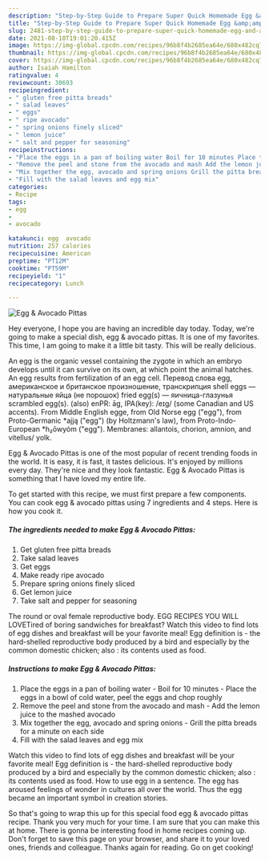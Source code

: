 ```yaml
---
description: "Step-by-Step Guide to Prepare Super Quick Homemade Egg &amp;amp; Avocado Pittas"
title: "Step-by-Step Guide to Prepare Super Quick Homemade Egg &amp;amp; Avocado Pittas"
slug: 2481-step-by-step-guide-to-prepare-super-quick-homemade-egg-and-amp-avocado-pittas
date: 2021-08-10T19:01:20.415Z
image: https://img-global.cpcdn.com/recipes/96b8f4b2685ea64e/680x482cq70/egg-avocado-pittas-recipe-main-photo.jpg
thumbnail: https://img-global.cpcdn.com/recipes/96b8f4b2685ea64e/680x482cq70/egg-avocado-pittas-recipe-main-photo.jpg
cover: https://img-global.cpcdn.com/recipes/96b8f4b2685ea64e/680x482cq70/egg-avocado-pittas-recipe-main-photo.jpg
author: Isaiah Hamilton
ratingvalue: 4
reviewcount: 30693
recipeingredient:
- " gluten free pitta breads"
- " salad leaves"
- " eggs"
- " ripe avocado"
- " spring onions finely sliced"
- " lemon juice"
- " salt and pepper for seasoning"
recipeinstructions:
- "Place the eggs in a pan of boiling water Boil for 10 minutes Place the eggs in a bowl of cold water, peel the eggs and chop roughly"
- "Remove the peel and stone from the avocado and mash Add the lemon juice to the mashed avocado"
- "Mix together the egg, avocado and spring onions Grill the pitta breads for a minute on each side"
- "Fill with the salad leaves and egg mix"
categories:
- Recipe
tags:
- egg
- 
- avocado

katakunci: egg  avocado 
nutrition: 257 calories
recipecuisine: American
preptime: "PT12M"
cooktime: "PT59M"
recipeyield: "1"
recipecategory: Lunch

---
```



![Egg &amp; Avocado Pittas](https://img-global.cpcdn.com/recipes/96b8f4b2685ea64e/680x482cq70/egg-avocado-pittas-recipe-main-photo.jpg)

Hey everyone, I hope you are having an incredible day today. Today, we're going to make a special dish, egg &amp; avocado pittas. It is one of my favorites. This time, I am going to make it a little bit tasty. This will be really delicious.

An egg is the organic vessel containing the zygote in which an embryo develops until it can survive on its own, at which point the animal hatches. An egg results from fertilization of an egg cell. Перевод слова egg, американское и британское произношение, транскрипция shell eggs — натуральные яйца (не порошок) fried egg(s) — яичница-глазунья scrambled egg(s). (also) enPR: āg, IPA(key): /eɪɡ/ (some Canadian and US accents). From Middle English egge, from Old Norse egg (&#34;egg&#34;), from Proto-Germanic *ajją (&#34;egg&#34;) (by Holtzmann&#39;s law), from Proto-Indo-European *h₂ōwyóm (&#34;egg&#34;). Membranes: allantois, chorion, amnion, and vitellus/ yolk.

Egg &amp; Avocado Pittas is one of the most popular of recent trending foods in the world. It is easy, it is fast, it tastes delicious. It's enjoyed by millions every day. They're nice and they look fantastic. Egg &amp; Avocado Pittas is something that I have loved my entire life.


To get started with this recipe, we must first prepare a few components. You can cook egg &amp; avocado pittas using 7 ingredients and 4 steps. Here is how you cook it.

<!--inarticleads1-->

##### The ingredients needed to make Egg &amp; Avocado Pittas:

1. Get  gluten free pitta breads
1. Take  salad leaves
1. Get  eggs
1. Make ready  ripe avocado
1. Prepare  spring onions finely sliced
1. Get  lemon juice
1. Take  salt and pepper for seasoning


The round or oval female reproductive body. EGG RECIPES YOU WILL LOVETired of boring sandwiches for breakfast? Watch this video to find lots of egg dishes and breakfast will be your favorite meal! Egg definition is - the hard-shelled reproductive body produced by a bird and especially by the common domestic chicken; also : its contents used as food. 

<!--inarticleads2-->

##### Instructions to make Egg &amp; Avocado Pittas:

1. Place the eggs in a pan of boiling water - Boil for 10 minutes - Place the eggs in a bowl of cold water, peel the eggs and chop roughly
1. Remove the peel and stone from the avocado and mash - Add the lemon juice to the mashed avocado
1. Mix together the egg, avocado and spring onions - Grill the pitta breads for a minute on each side
1. Fill with the salad leaves and egg mix


Watch this video to find lots of egg dishes and breakfast will be your favorite meal! Egg definition is - the hard-shelled reproductive body produced by a bird and especially by the common domestic chicken; also : its contents used as food. How to use egg in a sentence. The egg has aroused feelings of wonder in cultures all over the world. Thus the egg became an important symbol in creation stories. 

So that's going to wrap this up for this special food egg &amp; avocado pittas recipe. Thank you very much for your time. I am sure that you can make this at home. There is gonna be interesting food in home recipes coming up. Don't forget to save this page on your browser, and share it to your loved ones, friends and colleague. Thanks again for reading. Go on get cooking!
